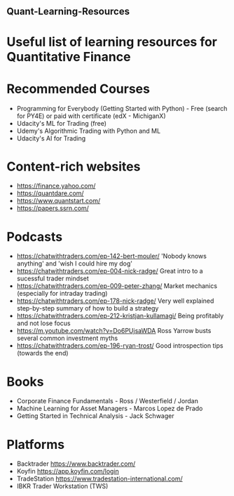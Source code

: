 ## Quant-Learning-Resources
# Useful list of learning resources for Quantitative Finance

# Recommended Courses
- Programming for Everybody (Getting Started with Python) - Free (search for PY4E) or paid with certificate (edX - MichiganX)
- Udacity's ML for Trading (free)
- Udemy's Algorithmic Trading with Python and ML
- Udacity's AI for Trading

# Content-rich websites
- https://finance.yahoo.com/
- https://quantdare.com/
- https://www.quantstart.com/
- https://papers.ssrn.com/

# Podcasts
- https://chatwithtraders.com/ep-142-bert-mouler/ 'Nobody knows anything' and 'wish I could hire my dog' 
- https://chatwithtraders.com/ep-004-nick-radge/ Great intro to a sucessful trader mindset
- https://chatwithtraders.com/ep-009-peter-zhang/ Market mechanics (especially for intraday trading)
- https://chatwithtraders.com/ep-178-nick-radge/  Very well explained step-by-step summary of how to build a strategy
- https://chatwithtraders.com/ep-212-kristjan-kullamagi/  Being profitably and not lose focus
- https://m.youtube.com/watch?v=Do6PUjsaWDA  Ross Yarrow busts several common investment myths
- https://chatwithtraders.com/ep-196-ryan-trost/ Good introspection tips (towards the end)

# Books
- Corporate Finance Fundamentals - Ross / Westerfield / Jordan
- Machine Learning for Asset Managers - Marcos Lopez de Prado
- Getting Started in Technical Analysis - Jack Schwager

# Platforms
- Backtrader https://www.backtrader.com/
- Koyfin  https://app.koyfin.com/login
- TradeStation https://www.tradestation-international.com/
- IBKR Trader Workstation (TWS)
